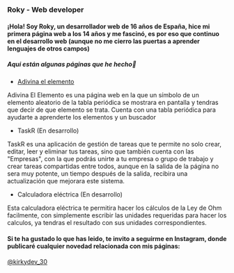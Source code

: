 ### Roky - Web developer

#### ¡Hola! Soy Roky, un desarrollador web de 16 años de España, hice mi primera página web a los 14 años y me fascinó, es por eso que continuo en el desarrollo web (aunque no me cierro las puertas a aprender lenguajes de otros campos)

##### Aqui están algunas páginas que he hecho👀
- [Adivina el elemento](https://adivinaelelemento.netlify.app)

Adivina El Elemento es una página web en la que un símbolo de un elemento aleatorio de la tabla periódica se mostrara en pantalla y tendras que decir de que elemento se trata. Cuenta con una tabla periódica para ayudarte a aprenderte los elementos y un buscador 

- TaskR (En desarrollo)

TaskR es una aplicación de gestión de tareas que te permite no solo crear, editar, leer y eliminar tus tareas, sino que también cuenta con las "Empresas", con la que podrás unirte a tu empresa o grupo de trabajo y crear tareas compartidas entre todos, aunque en la salida de la página no sera muy potente, un tiempo después de la salida, recibira una actualización que mejorara este sistema.

- Calculadora eléctrica (En desarrollo)

Esta calculadora eléctrica te permitira hacer los cálculos de la Ley de Ohm facilmente, con simplemente escribir las unidades requeridas para hacer los calculos, ya tendras el resultado con sus unidades correspondientes.

#### Si te ha gustado lo que has leido, te invito a seguirme en Instagram, donde publicaré cualquier novedad relacionada con mis páginas: 
[@kirkydev_30](https://www.instagram.com/kirkydev_30/) 
